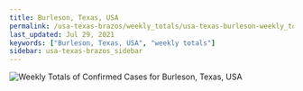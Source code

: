 ```yaml
---
title: Burleson, Texas, USA
permalink: /usa-texas-brazos/weekly_totals/usa-texas-burleson-weekly_totals.html
last_updated: Jul 29, 2021
keywords: ["Burleson, Texas, USA", "weekly totals"]
sidebar: usa-texas-brazos_sidebar
---
```


![Weekly Totals of Confirmed Cases for Burleson, Texas, USA](/covid_tracker/images/graphs/usa-texas-burleson-weekly_totals_graph.png)
